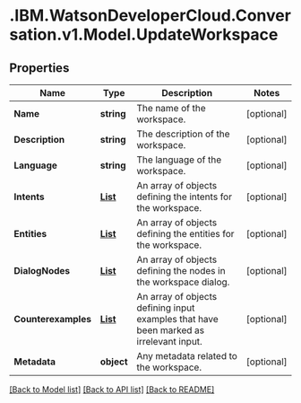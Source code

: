 # .IBM.WatsonDeveloperCloud.Conversation.v1.Model.UpdateWorkspace
## Properties

Name | Type | Description | Notes
------------ | ------------- | ------------- | -------------
**Name** | **string** | The name of the workspace. | [optional] 
**Description** | **string** | The description of the workspace. | [optional] 
**Language** | **string** | The language of the workspace. | [optional] 
**Intents** | [**List<CreateIntent>**](CreateIntent.md) | An array of objects defining the intents for the workspace. | [optional] 
**Entities** | [**List<CreateEntity>**](CreateEntity.md) | An array of objects defining the entities for the workspace. | [optional] 
**DialogNodes** | [**List<CreateDialogNode>**](CreateDialogNode.md) | An array of objects defining the nodes in the workspace dialog. | [optional] 
**Counterexamples** | [**List<CreateExample>**](CreateExample.md) | An array of objects defining input examples that have been marked as irrelevant input. | [optional] 
**Metadata** | **object** | Any metadata related to the workspace. | [optional] 

[[Back to Model list]](../README.md#documentation-for-models) [[Back to API list]](../README.md#documentation-for-api-endpoints) [[Back to README]](../README.md)

